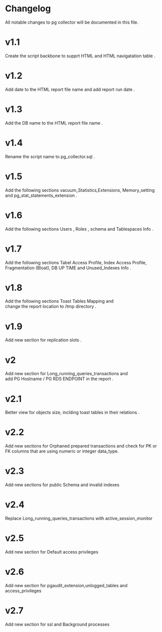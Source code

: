 # Changelog

All notable changes to pg collector will be documented in this file.


#  v1.1 
Create the script backbone to supprt HTML and HTML navigatation table .      
#  v1.2 
Add date to the HTML report file name and add report run date .              
#  v1.3 
Add the DB name to the HTML report file name .                                
#  v1.4 
Rename the script name to pg_collector.sql  .                                
#  v1.5 
Add the following sections vacuum_Statistics,Extensions, Memory_setting     
and pg_stat_statements_extension .                                           
#  v1.6 
Add the following sections Users , Roles , schema and Tablespaces Info .    
#  v1.7 
Add the following sections Tabel Access Profile, Index Access Profile,      
Fragmentation (Bloat), DB UP TIME and Unused_Indexes Info .                   
#  v1.8 
Add the following sections Toast Tables Mapping and                         
change the report location to /tmp directory .                              
#  v1.9 
Add new section for replication slots .                                       
#  v2   
Add new section for Long_running_queries_transactions and                   
add PG Hostname / PG RDS ENDPOINT in the report .                          
#  v2.1 
Better view for objects size, inclding toast tables in their relations .     
#  v2.2 
Add new sections for Orphaned prepared transactions and  check for 
PK or FK columns that are using  numeric or integer data_type.           
#  v2.3 
Add new sections for public Schema and invalid indexes                      
#  v2.4 
Replace Long_running_queries_transactions with active_session_monitor       
#  v2.5 
Add new section for Default access privileges                               
#  v2.6 
Add new section for pgaudit_extension,unlogged_tables and access_privileges 
#  v2.7 
Add new section for ssl and Background processes    